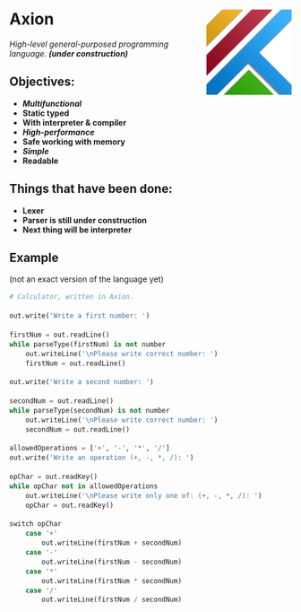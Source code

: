 # Axion <img align="right" src="https://github.com/F1uctus/Axion/blob/master/Other/Axion_logo.png" width="152" height="152" />

_High-level general-purposed programming language. **(under construction)**_
## Objectives:
- **_Multifunctional_**
- **Static typed**
- **With interpreter & compiler**
- **_High-performance_**
- **Safe working with memory**
- **_Simple_**
- **Readable**

## Things that have been done:
- **Lexer**
- **Parser is still under construction**
- **Next thing will be interpreter**

## Example
(not an exact version of the language yet)
```python
# Calculator, written in Axion.

out.write('Write a first number: ')

firstNum = out.readLine()
while parseType(firstNum) is not number
	out.writeLine('\nPlease write correct number: ')
	firstNum = out.readLine()

out.write('Write a second number: ')

secondNum = out.readLine()
while parseType(secondNum) is not number
	out.writeLine('\nPlease write correct number: ')
	secondNum = out.readLine()

allowedOperations = ['+', '-', '*', '/']
out.write('Write an operation (+, -, *, /): ')

opChar = out.readKey()
while opChar not in allowedOperations
	out.writeLine('\nPlease write only one of: (+, -, *, /): ')
	opChar = out.readKey()

switch opChar
	case '+'
		out.writeLine(firstNum + secondNum)
	case '-'
		out.writeLine(firstNum - secondNum)
	case '*'
		out.writeLine(firstNum * secondNum)
	case '/'
		out.writeLine(firstNum / secondNum)
```
